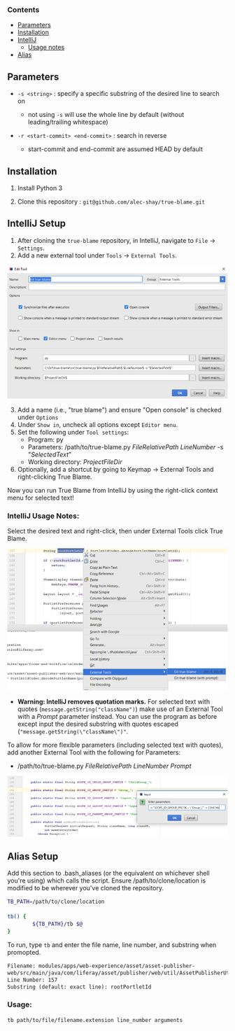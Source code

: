 ### Contents
- [Parameters](#parameters)
- [Installation](#installation)
- [IntelliJ](#intellij)
    - [Usage notes](#intellijusage)
- [Alias](#alias)

## Parameters

- `-s <string>` : specify a specific substring of the desired line to search on
   - not using `-s` will use the whole line by default (without leading/trailing whitespace)

- `-r <start-commit> <end-commit>` : search in reverse
   - start-commit and end-commit are assumed HEAD by default


## Installation
1. Install Python 3

2. Clone this repository : 
`git@github.com/alec-shay/true-blame.git`

<a name="intellij" />

## IntelliJ Setup

1. After cloning the `true-blame` repository, in IntelliJ, navigate to `File` -> `Settings`.
2. Add a new external tool under `Tools` -> `External Tools`.

![External Tools screenshot](https://github.com/Alec-Shay/true-blame/blob/master/img/IntelliJExternalToolSetup.png)

3. Add a name (i.e., "true blame") and ensure "Open console" is checked under `Options`
4. Under `Show in`, uncheck all options except `Editor menu`.
5. Set the following under `Tool settings`:
   - Program: py
   - Parameters: /path/to/true-blame.py $FileRelativePath$ $LineNumber$ -s "$SelectedText$"
   - Working directory: $ProjectFileDir$
6. Optionally, add a shortcut by going to Keymap -> External Tools and right-clicking True Blame.

Now you can run True Blame from IntelliJ by using the right-click context menu for selected text!

<a name="intellijusage" />

### IntelliJ Usage Notes:

Select the desired text and right-click, then under External Tools click True Blame.

![Right-click context screenshot](https://github.com/Alec-Shay/true-blame/blob/master/img/SampleIntelliJUse.png)

- **Warning: IntelliJ removes quotation marks.**  For selected text with quotes (`message.getString("className")`) make use of an External Tool with a $Prompt$ parameter instead.  You can use the program as before except input the desired substring with quotes escaped (`"message.getString(\"className\")"`.

To allow for more flexible parameters (including selected text with quotes), add another External Tool with the following for Parameters:
   - /path/to/true-blame.py $FileRelativePath$ $LineNumber$ $Prompt$
   
![Right-click prompt screenshot](https://github.com/Alec-Shay/true-blame/blob/master/img/SampleIntelliJPrompt.png)
   

<a name="alias" />

## Alias Setup
Add this section to .bash_aliases (or the equivalent on whichever shell you're using) which calls the script.  Ensure /path/to/clone/location is modified to be wherever you've cloned the repository.

```bash
TB_PATH=/path/to/clone/location

tb() {
        ${TB_PATH}/tb $@
}
```

To run, type `tb` and enter the file name, line number, and substring when promopted.  
```
Filename: modules/apps/web-experience/asset/asset-publisher-web/src/main/java/com/liferay/asset/publisher/web/util/AssetPublisherUtil.java
Line Number: 157
Substring (default: exact line): rootPortletId
```

### Usage:

```tb path/to/file/filename.extension line_number arguments```